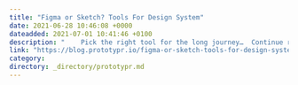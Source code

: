 ```yaml
---
title: "Figma or Sketch? Tools For Design System"
date: 2021-06-28 10:46:08 +0000
dateadded: 2021-07-01 10:41:46 +0100
description: "    Pick the right tool for the long journey…  Continue reading on Prototypr »  "
link: "https://blog.prototypr.io/figma-or-sketch-tools-for-design-system-6026b66fd6e3?source=rss----eb297ea1161a---4"
category:
directory: _directory/prototypr.md
---
```

